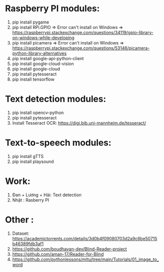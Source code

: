 # Raspberry PI modules:
1. pip install pygame
2. pip install RPi.GPIO => Error can't install on Windows => https://raspberrypi.stackexchange.com/questions/34119/gpio-library-on-windows-while-developing
3. pip install picamera => Error can't install on Windows => https://raspberrypi.stackexchange.com/questions/53146/picamera-python-library-alternatives
4. pip install google-api-python-client
5. pip install google-cloud-vision
6. pip install google-cloud
7. pip install pytesseract
8. pip install tensorflow

# Text detection modules:
1. pip install opencv-python
2. pip install pytesseract
3. Install Tesseract OCR: https://digi.bib.uni-mannheim.de/tesseract/

# Text-to-speech modules:
1. pip install gTTS
2. pip install playsound

# Work:
1. Đan + Lương + Hải: Text detection
2. Nhật : Rasberry PI

# Other :
1. Dataset: https://academictorrents.com/details/3d0b4f09080703d2a9c6be50715b46389fdb3af1
2. https://github.com/boudhayan-dev/Blind-Reader-project 
3. https://github.com/aman-17/Reader-for-Blind
4. https://github.com/pythonlessons/mltu/tree/main/Tutorials/01_image_to_word